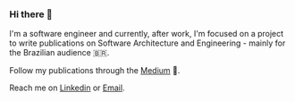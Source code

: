 ### Hi there 👋

I'm a software engineer and currently, after work, I'm focused on a project to write publications on Software Architecture and Engineering - mainly for the Brazilian audience 🇧🇷. 

Follow my publications through the [Medium](https://pedromoraisf.medium.com) 🧠.

Reach me on [Linkedin](https://www.linkedin.com/in/pedromoraisf) or [Email](mailto:pedro.morais1997@gmail.com).
